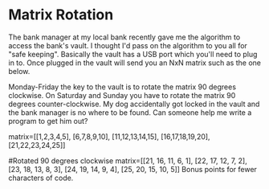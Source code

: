 Matrix Rotation
===============
The bank manager at my local bank recently gave me the algorithm to access the bank's vault. I thought I'd pass on the algorithm to you all for "safe keeping". Basically the vault has a USB port which you'll need to plug in to. Once plugged in the vault will send you an NxN matrix such as the one below.

Monday-Friday the key to the vault is to rotate the matrix 90 degrees clockwise. On Saturday and Sunday you have to rotate the matrix 90 degrees counter-clockwise. My dog accidentally got locked in the vault and the bank manager is no where to be found. Can someone help me write a program to get him out?

matrix=[[1,2,3,4,5],
        [6,7,8,9,10],
        [11,12,13,14,15],
        [16,17,18,19,20],
        [21,22,23,24,25]]

#Rotated 90 degrees clockwise
matrix=[[21, 16, 11, 6, 1], 
        [22, 17, 12, 7, 2],
        [23, 18, 13, 8, 3],
        [24, 19, 14, 9, 4],
        [25, 20, 15, 10, 5]]
Bonus points for fewer characters of code.